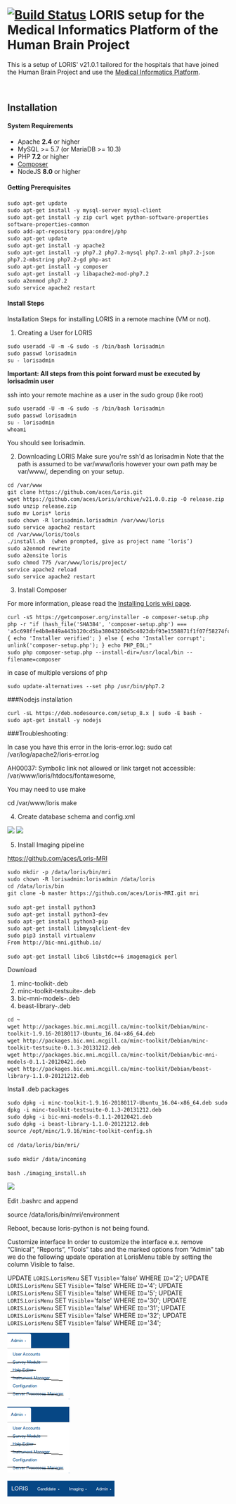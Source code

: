 # [![Build Status](https://travis-ci.org/aces/Loris.svg?branch=master)](https://travis-ci.org/aces/Loris) LORIS setup for the Medical Informatics Platform of the Human Brain Project

This is a setup of LORIS' v21.0.1 tailored for the hospitals that have joined the Human Brain Project and use the [Medical Informatics Platform](https://github.com/HBPMedical).

<br>

## Installation

#### System Requirements

 * Apache **2.4** or higher
 * MySQL >= 5.7 (or MariaDB >= 10.3)
 * PHP <b>7.2</b> or higher
 * [Composer](https://getcomposer.org/)
 * NodeJS <b>8.0</b> or higher

#### Getting Prerequisites
 ```
sudo apt-get update
sudo apt-get install -y mysql-server mysql-client
sudo apt-get install -y zip curl wget python-software-properties software-properties-common
sudo add-apt-repository ppa:ondrej/php
sudo apt-get update
sudo apt-get install -y apache2
sudo apt-get install -y php7.2 php7.2-mysql php7.2-xml php7.2-json php7.2-mbstring php7.2-gd php-ast
sudo apt-get install -y composer
sudo apt-get install -y libapache2-mod-php7.2
sudo a2enmod php7.2
sudo service apache2 restart
 ```

#### Install Steps

   Installation Steps for installing LORIS in a remote machine (VM or not).

1. Creating a User for LORIS

```shell
sudo useradd -U -m -G sudo -s /bin/bash lorisadmin
sudo passwd lorisadmin
su - lorisadmin
```

<b>Important: All steps from this point forward must be executed by lorisadmin user</b>

ssh into your remote machine as a user in the sudo group (like root)

``` shell
sudo useradd -U -m -G sudo -s /bin/bash lorisadmin
sudo passwd lorisadmin
su - lorisadmin
whoami
```

You should see lorisadmin.


2. Downloading LORIS
Make sure you're ssh'd as lorisadmin
Note that the path is assumed to be var/www/loris however your own path may be var/www/<project-name>, depending on your setup.

```shell
cd /var/www
git clone https://github.com/aces/Loris.git
wget https://github.com/aces/Loris/archive/v21.0.0.zip -O release.zip
sudo unzip release.zip
sudo mv Loris* loris    
sudo chown -R lorisadmin.lorisadmin /var/www/loris
sudo service apache2 restart     
cd /var/www/loris/tools    
./install.sh  (when prompted, give as project name ‘loris’)
sudo a2enmod rewrite
sudo a2ensite loris
sudo chmod 775 /var/www/loris/project/
service apache2 reload
sudo service apache2 restart
```

3. Install Composer

For more information, please read the [Installing Loris wiki page](https://github.com/aces/Loris/wiki/Installing-Loris).

```shell
curl -sS https://getcomposer.org/installer -o composer-setup.php
php -r "if (hash_file('SHA384', 'composer-setup.php') === 'a5c698ffe4b8e849a443b120cd5ba38043260d5c4023dbf93e1558871f1f07f58274fc6f4c93bcfd858c6bd0775cd8d1') { echo 'Installer verified'; } else { echo 'Installer corrupt'; unlink('composer-setup.php'); } echo PHP_EOL;"
sudo php composer-setup.php --install-dir=/usr/local/bin --filename=composer
```

in case of multiple versions of php

```shell
sudo update-alternatives --set php /usr/bin/php7.2
```

###Nodejs installation

```shell
curl -sL https://deb.nodesource.com/setup_8.x | sudo -E bash -
sudo apt-get install -y nodejs
```

###Troubleshooting:

In case you have this error in the loris-error.log: sudo cat /var/log/apache2/loris-error.log

AH00037: Symbolic link not allowed or link target not accessible: /var/www/loris/htdocs/fontawesome,

You may need to use make

cd /var/www/loris
make

4. Create database schema and config.xml

![](docs/pics/installdb_page.png)
![](docs/pics/loris_config1.png)


5. Install Imaging pipeline

https://github.com/aces/Loris-MRI

```shell
sudo mkdir -p /data/loris/bin/mri
sudo chown -R lorisadmin:lorisadmin /data/loris
cd /data/loris/bin
git clone -b master https://github.com/aces/Loris-MRI.git mri

sudo apt-get install python3
sudo apt-get install python3-dev
sudo apt-get install python3-pip
sudo apt-get install libmysqlclient-dev
sudo pip3 install virtualenv
From http://bic-mni.github.io/

sudo apt-get install libc6 libstdc++6 imagemagick perl
```

Download
1) minc-toolkit-<version>.deb
2) minc-toolkit-testsuite-<version>.deb
3) bic-mni-models-<version>.deb
4) beast-library-<version>.deb

```shell
cd ~
wget http://packages.bic.mni.mcgill.ca/minc-toolkit/Debian/minc-toolkit-1.9.16-20180117-Ubuntu_16.04-x86_64.deb
wget http://packages.bic.mni.mcgill.ca/minc-toolkit/Debian/minc-toolkit-testsuite-0.1.3-20131212.deb
wget http://packages.bic.mni.mcgill.ca/minc-toolkit/Debian/bic-mni-models-0.1.1-20120421.deb
wget http://packages.bic.mni.mcgill.ca/minc-toolkit/Debian/beast-library-1.1.0-20121212.deb
```

Install .deb packages

```shell
sudo dpkg -i minc-toolkit-1.9.16-20180117-Ubuntu_16.04-x86_64.deb sudo dpkg -i minc-toolkit-testsuite-0.1.3-20131212.deb
sudo dpkg -i bic-mni-models-0.1.1-20120421.deb
sudo dpkg -i beast-library-1.1.0-20121212.deb
source /opt/minc/1.9.16/minc-toolkit-config.sh

cd /data/loris/bin/mri/

sudo mkdir /data/incoming

bash ./imaging_install.sh
```

![](docs/pics/minc_tool_installation.png)

Edit .bashrc and append

source /data/loris/bin/mri/environment

Reboot, because loris-python is not being found.

Customize interface
In order to customize the interface e.x. remove “Clinical”, “Reports”, “Tools” tabs and the marked options from “Admin” tab we do the following update operation at LorisMenu table by setting the column Visible to false.

UPDATE `LORIS`.`LorisMenu` SET `Visible`='false' WHERE `ID`='2';
UPDATE `LORIS`.`LorisMenu` SET `Visible`='false' WHERE `ID`='4';
UPDATE `LORIS`.`LorisMenu` SET `Visible`='false' WHERE `ID`='5';
UPDATE `LORIS`.`LorisMenu` SET `Visible`='false' WHERE `ID`='30';
UPDATE `LORIS`.`LorisMenu` SET `Visible`='false' WHERE `ID`='31';
UPDATE `LORIS`.`LorisMenu` SET `Visible`='false' WHERE `ID`='32';
UPDATE `LORIS`.`LorisMenu` SET `Visible`='false' WHERE `ID`='34';


![](docs/pics/admin_menu.png)

![](docs/pics/admin_menu_neo.png)

![](docs/pics/bar.png)
